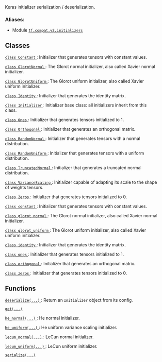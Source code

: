Keras initializer serialization / deserialization.



### Aliases:

- Module [ `tf.compat.v2.initializers` ](/api_docs/python/tf/compat/v2/keras/initializers)



## Classes
[ `class Constant` ](https://tensorflow.google.cn/api_docs/python/tf/constant_initializer): Initializer that generates tensors with constant values.

[ `class GlorotNormal` ](https://tensorflow.google.cn/api_docs/python/tf/keras/initializers/GlorotNormal): The Glorot normal initializer, also called Xavier normal initializer.

[ `class GlorotUniform` ](https://tensorflow.google.cn/api_docs/python/tf/keras/initializers/GlorotUniform): The Glorot uniform initializer, also called Xavier uniform initializer.

[ `class Identity` ](https://tensorflow.google.cn/api_docs/python/tf/keras/initializers/Identity): Initializer that generates the identity matrix.

[ `class Initializer` ](https://tensorflow.google.cn/api_docs/python/tf/keras/initializers/Initializer): Initializer base class: all initializers inherit from this class.

[ `class Ones` ](https://tensorflow.google.cn/api_docs/python/tf/ones_initializer): Initializer that generates tensors initialized to 1.

[ `class Orthogonal` ](https://tensorflow.google.cn/api_docs/python/tf/keras/initializers/Orthogonal): Initializer that generates an orthogonal matrix.

[ `class RandomNormal` ](https://tensorflow.google.cn/api_docs/python/tf/random_normal_initializer): Initializer that generates tensors with a normal distribution.

[ `class RandomUniform` ](https://tensorflow.google.cn/api_docs/python/tf/random_uniform_initializer): Initializer that generates tensors with a uniform distribution.

[ `class TruncatedNormal` ](https://tensorflow.google.cn/api_docs/python/tf/keras/initializers/TruncatedNormal): Initializer that generates a truncated normal distribution.

[ `class VarianceScaling` ](https://tensorflow.google.cn/api_docs/python/tf/keras/initializers/VarianceScaling): Initializer capable of adapting its scale to the shape of weights tensors.

[ `class Zeros` ](https://tensorflow.google.cn/api_docs/python/tf/zeros_initializer): Initializer that generates tensors initialized to 0.

[ `class constant` ](https://tensorflow.google.cn/api_docs/python/tf/constant_initializer): Initializer that generates tensors with constant values.

[ `class glorot_normal` ](https://tensorflow.google.cn/api_docs/python/tf/keras/initializers/GlorotNormal): The Glorot normal initializer, also called Xavier normal initializer.

[ `class glorot_uniform` ](https://tensorflow.google.cn/api_docs/python/tf/keras/initializers/GlorotUniform): The Glorot uniform initializer, also called Xavier uniform initializer.

[ `class identity` ](https://tensorflow.google.cn/api_docs/python/tf/keras/initializers/Identity): Initializer that generates the identity matrix.

[ `class ones` ](https://tensorflow.google.cn/api_docs/python/tf/ones_initializer): Initializer that generates tensors initialized to 1.

[ `class orthogonal` ](https://tensorflow.google.cn/api_docs/python/tf/keras/initializers/Orthogonal): Initializer that generates an orthogonal matrix.

[ `class zeros` ](https://tensorflow.google.cn/api_docs/python/tf/zeros_initializer): Initializer that generates tensors initialized to 0.



## Functions
[ `deserialize(...)` ](https://tensorflow.google.cn/api_docs/python/tf/keras/initializers/deserialize): Return an  `Initializer`  object from its config.

[ `get(...)` ](https://tensorflow.google.cn/api_docs/python/tf/keras/initializers/get)

[ `he_normal(...)` ](https://tensorflow.google.cn/api_docs/python/tf/keras/initializers/he_normal): He normal initializer.

[ `he_uniform(...)` ](https://tensorflow.google.cn/api_docs/python/tf/keras/initializers/he_uniform): He uniform variance scaling initializer.

[ `lecun_normal(...)` ](https://tensorflow.google.cn/api_docs/python/tf/keras/initializers/lecun_normal): LeCun normal initializer.

[ `lecun_uniform(...)` ](https://tensorflow.google.cn/api_docs/python/tf/keras/initializers/lecun_uniform): LeCun uniform initializer.

[ `serialize(...)` ](https://tensorflow.google.cn/api_docs/python/tf/keras/initializers/serialize)

